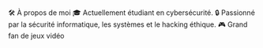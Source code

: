 

🛠️ À propos de moi
🎓 Actuellement étudiant en cybersécurité.
🔒 Passionné par la sécurité informatique, les systèmes et le hacking éthique.
🎮 Grand fan de jeux vidéo


